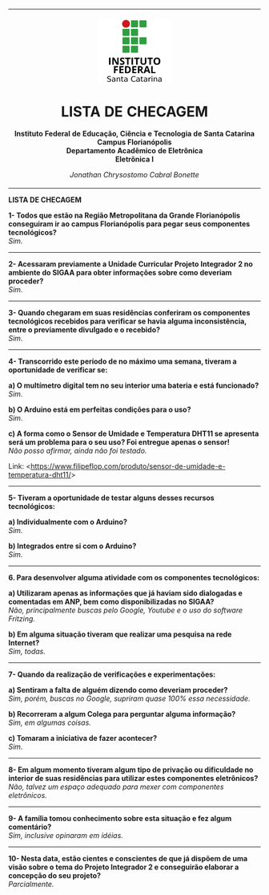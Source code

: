 <table align="center"><tr><td align="center" width="9999"><br>
<img src="../Imagens/logo.png" align="center" width="150" alt="Logo IFSC">

# LISTA DE CHECAGEM

<b>Instituto Federal de Educação, Ciência e Tecnologia de Santa Catarina<br>
Campus Florianópolis<br>
Departamento Acadêmico de Eletrônica<br>
Eletrônica I</b>

*Jonathan Chrysostomo Cabral Bonette*
</td></tr></table>

<b>LISTA DE CHECAGEM</b>

<b>1- Todos que estão na Região Metropolitana da Grande Florianópolis conseguiram ir ao campus Florianópolis para pegar seus componentes tecnológicos?</b><br>
*Sim.*

---

<b>2- Acessaram previamente a Unidade Curricular Projeto Integrador 2 no ambiente do SIGAA para obter informações sobre como deveriam proceder?</b><br>
*Sim.*

---

<b>3- Quando chegaram em suas residências conferiram os componentes tecnológicos recebidos para verificar se havia alguma inconsistência, entre o previamente divulgado e o recebido?</b><br>
*Sim.*

---

<b>4- Transcorrido este período de no máximo uma semana, tiveram a oportunidade de verificar se:</b><br>

<b>a) O multímetro digital tem no seu interior uma bateria e está funcionado?</b><br>
*Sim.*

<b>b) O Arduino está em perfeitas condições para o uso?</b><br>
*Sim.*

<b>c) A forma como o Sensor de Umidade e Temperatura DHT11 se apresenta será um problema para o seu uso? Foi entregue apenas o sensor!</b><br>
*Não posso afirmar, ainda não foi testado.*<br>

Link: <<https://www.filipeflop.com/produto/sensor-de-umidade-e-temperatura-dht11/>>

---

<b>5- Tiveram a oportunidade de testar alguns desses recursos tecnológicos:</b><br>

<b>a) Individualmente com o Arduino?</b><br>
*Sim.*

<b>b) Integrados entre si com o Arduino?</b><br>
*Sim.*

---

<b>6. Para desenvolver alguma atividade com os componentes tecnológicos:</b><br>

<b>a) Utilizaram apenas as informações que já haviam sido dialogadas e comentadas em ANP, bem como disponibilizadas no SIGAA?</b><br>
*Não, principalmente buscas pelo Google, Youtube e o uso do software Fritzing.*

<b>b) Em alguma situação tiveram que realizar uma pesquisa na rede Internet?</b><br>
*Sim, todas.*

---

<b>7- Quando da realização de verificações e experimentações:</b><br>

<b>a) Sentiram a falta de alguém dizendo como deveriam proceder?</b><br>
*Sim, porém, buscas no Google, supriram quase 100% essa necessidade.*

<b>b) Recorreram a algum Colega para perguntar alguma informação?</b><br>
*Sim, em algumas coisas.*

<b>c) Tomaram a iniciativa de fazer acontecer?</b><br>
*Sim.*

---

<b>8- Em algum momento tiveram algum tipo de privação ou dificuldade no interior de suas residências para utilizar estes componentes eletrônicos?</b><br>
*Não, talvez um espaço adequado para mexer com componentes eletrônicos.*

---

<b>9- A família tomou conhecimento sobre esta situação e fez algum comentário?</b><br>
*Sim, inclusive opinaram em idéias.*

---

<b>10- Nesta data, estão cientes e conscientes de que já dispõem de uma visão sobre o tema do Projeto Integrador 2 e conseguirão elaborar a concepção do seu projeto?</b><br>
*Parcialmente.*
